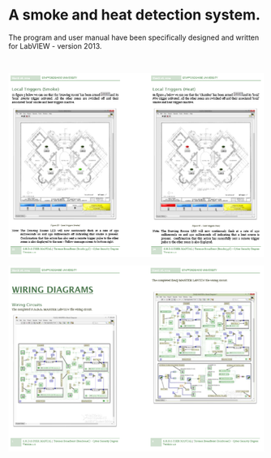 # A smoke and heat detection system.

The program and user manual have been specifically designed and written for LabVIEW - version 2013.

</br>

![Screenshot](SHDS.PNG)


![Screenshot](SHDS2.PNG)
